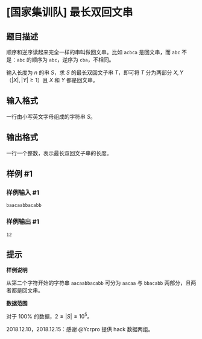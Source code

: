 # [国家集训队] 最长双回文串

## 题目描述

顺序和逆序读起来完全一样的串叫做回文串。比如 `acbca` 是回文串，而 `abc` 不是：`abc` 的顺序为 `abc`，逆序为 `cba`，不相同。

输入长度为 $n$ 的串 $S$，求 $S$ 的最长双回文子串 $T$，即可将 $T$ 分为两部分 $X, Y$（$|X|,|Y|≥1$）且 $X$ 和 $Y$ 都是回文串。

## 输入格式

一行由小写英文字母组成的字符串 $S$。

## 输出格式

一行一个整数，表示最长双回文子串的长度。

## 样例 #1

### 样例输入 #1
```
baacaabbacabb
```

### 样例输出 #1

```
12
```

## 提示

**样例说明**

从第二个字符开始的字符串 `aacaabbacabb` 可分为 `aacaa` 与 `bbacabb` 两部分，且两者都是回文串。

**数据范围**

对于 $100\%$ 的数据，$2\leq |S|\leq 10^5$。

2018.12.10，2018.12.15：感谢 @Ycrpro 提供 hack 数据两组。
